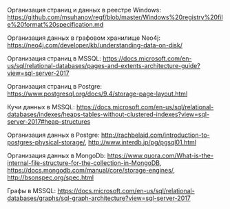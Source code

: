 
Организация страниц и данных в реестре Windows: https://github.com/msuhanov/regf/blob/master/Windows%20registry%20file%20format%20specification.md

Организация данных в графовом хранилище Neo4j: https://neo4j.com/developer/kb/understanding-data-on-disk/

Организация страниц в MSSQL: https://docs.microsoft.com/en-us/sql/relational-databases/pages-and-extents-architecture-guide?view=sql-server-2017

Организация страниц в Postgre: https://www.postgresql.org/docs/9.4/storage-page-layout.html

Кучи данных в MSSQL: https://docs.microsoft.com/en-us/sql/relational-databases/indexes/heaps-tables-without-clustered-indexes?view=sql-server-2017#heap-structures

Организация данных в Postgre: http://rachbelaid.com/introduction-to-postgres-physical-storage/, http://www.interdb.jp/pg/pgsql01.html

Организация данных в MongoDb: https://www.quora.com/What-is-the-internal-file-structure-for-the-collection-in-MongoDB, https://docs.mongodb.com/manual/core/storage-engines/, http://bsonspec.org/spec.html

Графы в MSSQL: https://docs.microsoft.com/en-us/sql/relational-databases/graphs/sql-graph-architecture?view=sql-server-2017
